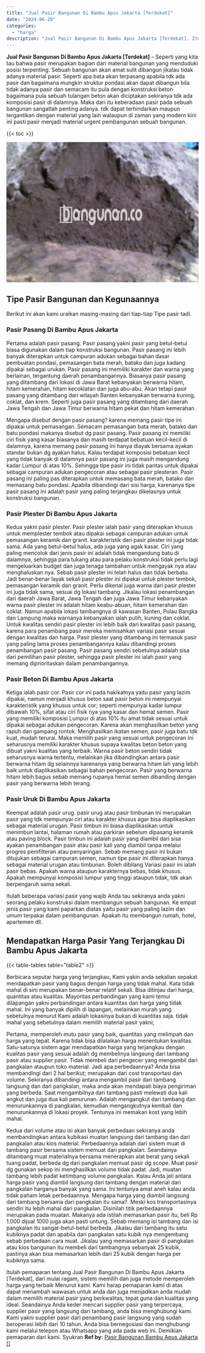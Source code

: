 ```yaml
---
title: "Jual Pasir Bangunan Di Bambu Apus Jakarta [Terdekat]"
date: "2024-06-28"
categories: 
  - "harga"
description: "Jual Pasir Bangunan Di Bambu Apus Jakarta [Terdekat]. Itulah pemaparan tentang Jual Pasir Bangunan Di Bambu Apus Jakarta [Terdekat], dari mulai ragam, sist..."
---
```


**Jual Pasir Bangunan Di Bambu Apus Jakarta \[Terdekat\]** – Seperti yang kita tau bahwa pasir merupakan bagian dari material bangunan yang menduduki posisi terpenting. Sebuah bangunan akan amat sulit dibangun jikalau tidak adanya material pasir. Seperti apa bata akan terpasang apabila tdk ada pasir dan bagaimana mungkin struktur pondasi akan dapat dibangun bila tidak adanya pasir dan semacam itu pula dengan konstruksi beton bagaimana pula sebuah tulangan beton akan diciptakan sekiranya tdk ada komposisi pasir di dalamnya. Maka dari itu keberadaan pasir pada sebuah bangunan sangatlah penting adanya. tdk dapat terhindarkan maupun tergantikan dengan material yang lain walaupun di zaman yang modern kini ini pasti pasir menjadi material urgent pembangunan sebuah bangunan.

{{< toc >}}

![Jual Pasir Bangunan Di Bambu Apus Jakarta [Terdekat]](/images/jual-pasir-bangunan-69.png)

## Tipe Pasir Bangunan dan Kegunaannya

Berikut ini akan kami uraikan masing-masing dari tiap-tiap Tipe pasir tadi.

### Pasir Pasang Di Bambu Apus Jakarta

Pertama adalah pasir pasang. Pasir pasang yakni pasir yang betul-betul biasa digunakan dalam tiap konstruksi bangunan. Pasir pasang ini lebih banyak diterapkan untuk campuran adukan sebagai bahan dasar pembuatan pondasi, pemasangan bata merah, batako dan juga kadang dipakai sebagai urukan. Pasir pasang ini memiliki karakter dan warna yang berlainan, tergantung daerah penambangannya. Biasanya pasir pasang yang ditambang dari lokasi di Jawa Barat kebanyakan berwarna hitam, hitam kemerahan, hitam kecoklatan dan juga abu-abu. Akan tetapi pasir pasang yang ditambang dari wilayah Banten kebanyakan berwarna kuning, coklat, dan krem. Seperti juga pasir pasang yang ditambang dari daerah Jawa Tengah dan Jawa Timur berwarna hitam pekat dan hitam kemerahan.

Mengapa disebut dengan pasir pasang? karena memang pasir tipe ini dipakai untuk pemasangan. Semacam pemasangan bata merah, batako dan batu pondasi makanya disebut dg pasir pasang. Pasir pasang ini memiliki ciri fisik yang kasar biasanya dan masih terdapat bebatuan kecil-kecil di dalamnya, karena memang pasir pasang ini hanya diayak bersama ayakan standar bukan dg ayakan halus. Kalau terdapat komposisi bebatuan kecil yang tidak banyak di dalamnya pasir pasang ini juga masih mengandung kadar Lumpur di atas 10%. Sehingga tipe pasir ini tidak pantas untuk dipakai sebagai campuran adukan pengecoran atau sebagai pasir plesteran. Pasir pasang ini paling pas diterapkan untuk memasang bata merah, batako dan memasang batu pondasi. Apabila dibandingi dari sisi harga, karenanya tipe pasir pasang ini adalah pasir yang paling terjangkau dikelasnya untuk konstruksi bangunan.

### Pasir Plester Di Bambu Apus Jakarta

Kedua yakni pasir plester. Pasir plester ialah pasir yang diterapkan khusus untuk memplester tembok atau dipakai sebagai campuran adukan untuk pemasangan keramik dan granit. karakteristik dari pasir plester ini juga tidak sama. Ada yang betul-betul halus, ada juga yang agak kasar. Ciri yang paling mencolok dari jenis pasir ini adalah tidak mengandung batu di dalamnya, sehingga para tukang atau para pelaku konstruksi tidak perlu lagi mengeluarkan budget dan juga tenaga tambahan untuk mengayak nya atau menghaluskan nya. Sebab pasir plester ini telah halus dan tidak berbatu. Jadi benar-benar layak sekali pasir plester ini dipakai untuk plester tembok, pemasangan keramik dan granit. Perlu dikenal juga warna dari pasir plester ini juga tidak sama, sesuai dg lokasi tambang. Jikalau lokasi penambangan dari daerah Jawa Barat, Jawa Tengah dan juga Jawa Timur kebanyakan warna pasir plester ini adalah hitam keabu-abuan, hitam kemerahan dan coklat. Namun apabila lokasi tambangnya di kawasan Banten, Pulau Bangka dan Lampung maka warnanya kebanyakan ialah putih, kuning dan coklat. Untuk kwalitas sendiri pasir plester ini lebih baik dari kwalitas pasir pasang, karena para penambang pasir mereka memisahkan variasi pasir sesuai dengan kwalitas dan harga. Pasir plester yang ditambang ini termasuk pasir yang paling lama proses penambangannya kalau dibandingi proses penambangan pasir pasang. Pasir pasang sendiri sebetulnya adalah sisa dari pemilihan pasir plester, sehingga pasir plester ini ialah pasir yang memang diprioritaskan dalam penambangannya.

### Pasir Beton Di Bambu Apus Jakarta

Ketiga ialah pasir cor. Pasir cor ini pada hakikatnya yaitu pasir yang lazim dipakai, namun menjadi khusus beton saat pasir beton ini mempunyai karakteristik yang khusus untuk cor; seperti mempunyai kadar lumpur dibawah 10%, sifat atau ciri fisik nya yang kasar dan hemat semen. Pasir yang memiliki komposisi Lumpur di atas 10% itu amat tidak sesuai untuk dipakai sebagai adukan pengecoran. Karena akan menghasilkan beton yang rapuh dan gampang rontok. Menghasilkan ikatan semen, pasir juga batu tdk kuat, mudah terurai. Maka memilih pasir yang sesuai untuk pengecoran ini seharusnya memiliki karakter khusus supaya kwalitas beton beton yang dibuat yakni kualitas yang terbaik. Warna pasir beton sendiri tidak seharusnya warna tertentu, melainkan jika dibandingkan antara pasir berwarna hitam dg selainnya karenanya yang berwarna hitam lah yang lebih baik untuk diaplikasikan sebagai bahan pengecoran. Pasir yang berwarna hitam lebih bagus sebab memang rupanya hemat semen dibanding dengan pasir yang berwarna lebih terang.

### Pasir Uruk Di Bambu Apus Jakarta

Keempat adalah pasir urug. pasir urug atau pasir timbunan ini merupakan pasir yang tdk mempunyai ciri atau karakter khusus agar bisa diaplikasikan sebagai material urugan. Pasir timbun ini biasa diaplikasikan untuk menimbun lantai, halaman rumah atau parkiran sebelum dipasang keramik atau paving block. Pasir timbun ini adalah pasir yang diambil dari sisa ayakan penambangan pasir atau pasir kali yang diambil tanpa melalui progres pemfilteran atau penyaringan. Sebab memang pasir ini bukan ditujukan sebagai campuran semen, namun tipe pasir ini diterapkan hanya sebagai material urugan atau timbunan. Boleh dibilang Variasi pasir ini ialah pasir bebas. Apakah warna ataupun karakternya bebas, tidak khusus. Apakah mempunyai komposisi lumpur yang tinggi ataupun tidak, tdk akan berpengaruh sama sekali.

Itulah beberapa variasi pasir yang wajib Anda tau sekiranya anda yakni seorang pelaku konstruksi dalam membangun sebuah bangunan. Ke empat jenis pasir yang kami paparkan diatas yaitu pasir yang paling lazim dan umum terpakai dalam pembangunan. Apakah itu membangun rumah, hotel, apartemen dll.

## Mendapatkan Harga Pasir Yang Terjangkau Di Bambu Apus Jakarta

{{< table-tables table="table2" >}}

Berbicara seputar harga yang terjangkau, Kami yakin anda sekalian sepakat mendapatkan pasir yang bagus dengan harga yang tidak mahal. Kata tidak mahal di sini merupakan benar-benar relatif sekali. Bisa ditinjau dari harga, quantitas atau kualitas. Mayoritas perbandingan yang kami temui dilapangan yakni perbandingan antara kuantitas dan harga yang tidak mahal. Ini yang banyak dipilih di lapangan, melainkan murah yang sebetulnya menurut Kami adalah lokasinya bukan di kuantitas saja. tidak mahal yang sebetulnya dalam memilih material pasir yakni;

Pertama, memperoleh mutu pasir yang baik, quantitas yang melimpah dan harga yang tepat. Karena tidak bisa dilalaikan harga menentukan kwalitas. Satu-satunya sistem agar mendapatkan harga yang terjangkau dengan kualitas pasir yang sesuai adalah dg membelinya langsung dari tambang pasir atau supplier pasir. Tidak membeli dari pengecer yang mengambil dari pangkalan ataupun toko material. Jadi apa perbedaannya? Anda bisa membandingi dari 2 hal berikut; merupakan dari cost transportasi dan volume. Sekiranya dibandingi antara mengambil pasir dari tambang langsung dan dari pangkalan, maka anda akan mendapati biaya pengiriman yang berbeda. Saat mengambilnya dari tambang pasti melewati dua kali angkut dan juga dua kali penurunan. Adalah mengangkut dari tambang dan menurunkannya di pangkalan, kemudian mengangkutnya kembali dan menurunkannya di lokasi proyek. Tentunya ini memakan kost yang lebih mahal.

Kedua dari volume atau isi akan banyak perbedaan sekiranya anda membandingkan antara kubikasi muatan langsung dari tambang dan dari pangkalan atau kios material. Perbedaannya adalah dari sistem muat di tambang pasir bersama sistem memuat dari pangkalan. Seandainya ditambang muat materialnya bersama menerapkan alat berat yang sekali tuang padat, berbeda dg dari pangkalan memuat pasir dg scope. Muat pasir dg gunakan sekop ini menghasilkan volume tidak padat. Jadi, muatan tambang lebih padat ketimbang volume pangkalan. Kalau Anda jeli antara harga pasir yang diambil langsung dari tambang dengan material dari pangkalan harganya banyak yang sama. Ini tentunya amat aneh kalau anda tidak paham letak perbedaannya. Mengapa harga yang diambil langsung dari tambang bersama dari pangkalan itu sama?. Meski kos transportasinya sendiri itu lebih mahal dari pangkalan. Disinilah titik perbedaannya merupakan pada muatan. Makanya ada istilah memasarkan pasir itu, beli Rp 1.000 dijual 1000 juga akan pasti untung. Sebab memang isi tambang dan isi pangkalan itu sangat-betul-betul berbeda. Jikalau dari tambang itu satu kubiknya padat dan apabila dari pangkalan satu kubik nya mengembang sebab perbedaan cara muat. Jikalau yang memasarkan pasir di pangkalan atau kios bangunan itu membeli dari tambangnya sebanyak 25 kubik, pastinya akan bisa memasarkan lebih dari 25 kubik dengan harga per kubiknya sama.

Itulah pemaparan tentang Jual Pasir Bangunan Di Bambu Apus Jakarta \[Terdekat\], dari mulai ragam, sistem memilih dan juga metode memperoleh harga yang terbaik Menurut kami. Kami harap pemaparan kami di atas dapat menambah wawasan untuk anda dan juga menjadikan anda mudah dalam memilih material pasir yang berkwalitas, tepat guna dan kualitas yang ideal. Seandainya Anda keder mencari supplier pasir yang terpercaya, supplier pasir yang langsung dari tambang, anda bisa menghubungi kami. Kami yakni supplier pasir dari penambang pasir langsung yang sudah beroperasi lebih dari 10 tahun. Anda bisa bernegosiasi dan menghubungi kami melalui telepon atau Whatsapp yang ada pada web ini. Demikian pemaparan dari kami. Syukran
**Ref by:** [Pasir Bangunan Bambu Apus Jakarta []](https://id.wikipedia.org/wiki/Pasir)
